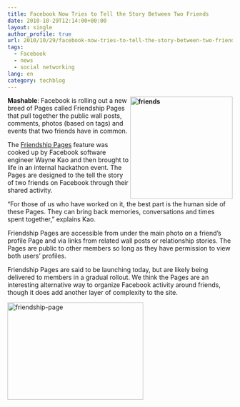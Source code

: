 ```yaml
---
title: Facebook Now Tries to Tell the Story Between Two Friends
date: 2010-10-29T12:14:00+00:00
layout: single
author_profile: true
url: 2010/10/29/facebook-now-tries-to-tell-the-story-between-two-friends/
tags:
  - Facebook
  - news
  - social networking
lang: en
category: techblog
---
```

**[<img title="friends" border="0" alt="friends" align="right" src="http://lh6.ggpht.com/_vaUVXcmC3OI/TMqzl4d8Y4I/AAAAAAAAC-E/3yYznSvDjmY/friends_thumb%5B1%5D.jpg?imgmax=800" width="229" height="229" />](http://lh5.ggpht.com/_vaUVXcmC3OI/TMqzkdc5wtI/AAAAAAAAC-A/bXD-FOHkif4/s1600-h/friends%5B5%5D.jpg)Mashable**: Facebook is rolling out a new breed of Pages called Friendship Pages that pull together the public wall posts, comments, photos (based on tags) and events that two friends have in common. 

The [Friendship Pages](http://blog.facebook.com/blog.php?post=443390892130) feature was cooked up by Facebook software engineer Wayne Kao and then brought to life in an internal hackathon event. The Pages are designed to the tell the story of two friends on Facebook through their shared activity.

“For those of us who have worked on it, the best part is the human side of these Pages. They can bring back memories, conversations and times spent together,” explains Kao.

Friendship Pages are accessible from under the main photo on a friend’s profile Page and via links from related wall posts or relationship stories. The Pages are public to other members so long as they have permission to view both users’ profiles.

Friendship Pages are said to be launching today, but are likely being delivered to members in a gradual rollout. We think the Pages are an interesting alternative way to organize Facebook activity around friends, though it does add another layer of complexity to the site.

[<img title="friendship-page" border="0" alt="friendship-page" src="http://lh3.ggpht.com/_vaUVXcmC3OI/TMqzqeznqAI/AAAAAAAAC-M/tsqPcxf3_U4/friendship-page_thumb.jpg?imgmax=800" width="304" height="218" />](http://lh4.ggpht.com/_vaUVXcmC3OI/TMqzo4deQrI/AAAAAAAAC-I/O2DD3NkS98A/s1600-h/friendship-page%5B2%5D.jpg)